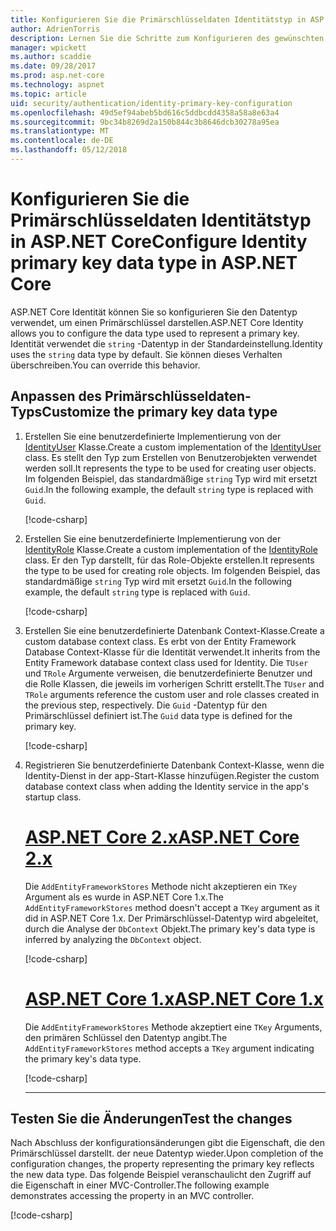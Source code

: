 ```yaml
---
title: Konfigurieren Sie die Primärschlüsseldaten Identitätstyp in ASP.NET Core
author: AdrienTorris
description: Lernen Sie die Schritte zum Konfigurieren des gewünschten Datentyps für den Primärschlüssel ASP.NET Core Identity verwendet.
manager: wpickett
ms.author: scaddie
ms.date: 09/28/2017
ms.prod: asp.net-core
ms.technology: aspnet
ms.topic: article
uid: security/authentication/identity-primary-key-configuration
ms.openlocfilehash: 49d5ef94abeb5bd616c5ddbcdd4358a58a8e63a4
ms.sourcegitcommit: 9bc34b8269d2a150b844c3b8646dcb30278a95ea
ms.translationtype: MT
ms.contentlocale: de-DE
ms.lasthandoff: 05/12/2018
---
```

# <a name="configure-identity-primary-key-data-type-in-aspnet-core"></a><span data-ttu-id="a80e6-103">Konfigurieren Sie die Primärschlüsseldaten Identitätstyp in ASP.NET Core</span><span class="sxs-lookup"><span data-stu-id="a80e6-103">Configure Identity primary key data type in ASP.NET Core</span></span>

<span data-ttu-id="a80e6-104">ASP.NET Core Identität können Sie so konfigurieren Sie den Datentyp verwendet, um einen Primärschlüssel darstellen.</span><span class="sxs-lookup"><span data-stu-id="a80e6-104">ASP.NET Core Identity allows you to configure the data type used to represent a primary key.</span></span> <span data-ttu-id="a80e6-105">Identität verwendet die `string` -Datentyp in der Standardeinstellung.</span><span class="sxs-lookup"><span data-stu-id="a80e6-105">Identity uses the `string` data type by default.</span></span> <span data-ttu-id="a80e6-106">Sie können dieses Verhalten überschreiben.</span><span class="sxs-lookup"><span data-stu-id="a80e6-106">You can override this behavior.</span></span>

## <a name="customize-the-primary-key-data-type"></a><span data-ttu-id="a80e6-107">Anpassen des Primärschlüsseldaten-Typs</span><span class="sxs-lookup"><span data-stu-id="a80e6-107">Customize the primary key data type</span></span>

1. <span data-ttu-id="a80e6-108">Erstellen Sie eine benutzerdefinierte Implementierung von der [IdentityUser](/dotnet/api/microsoft.aspnetcore.identity.entityframeworkcore.identityuser-1) Klasse.</span><span class="sxs-lookup"><span data-stu-id="a80e6-108">Create a custom implementation of the [IdentityUser](/dotnet/api/microsoft.aspnetcore.identity.entityframeworkcore.identityuser-1) class.</span></span> <span data-ttu-id="a80e6-109">Es stellt den Typ zum Erstellen von Benutzerobjekten verwendet werden soll.</span><span class="sxs-lookup"><span data-stu-id="a80e6-109">It represents the type to be used for creating user objects.</span></span> <span data-ttu-id="a80e6-110">Im folgenden Beispiel, das standardmäßige `string` Typ wird mit ersetzt `Guid`.</span><span class="sxs-lookup"><span data-stu-id="a80e6-110">In the following example, the default `string` type is replaced with `Guid`.</span></span>

    [!code-csharp[](identity/sample/src/ASPNET-IdentityDemo-PrimaryKeysConfig/Models/ApplicationUser.cs?highlight=4&range=7-13)]

2. <span data-ttu-id="a80e6-111">Erstellen Sie eine benutzerdefinierte Implementierung von der [IdentityRole](/dotnet/api/microsoft.aspnetcore.identity.entityframeworkcore.identityrole-1) Klasse.</span><span class="sxs-lookup"><span data-stu-id="a80e6-111">Create a custom implementation of the [IdentityRole](/dotnet/api/microsoft.aspnetcore.identity.entityframeworkcore.identityrole-1) class.</span></span> <span data-ttu-id="a80e6-112">Er den Typ darstellt, für das Role-Objekte erstellen.</span><span class="sxs-lookup"><span data-stu-id="a80e6-112">It represents the type to be used for creating role objects.</span></span> <span data-ttu-id="a80e6-113">Im folgenden Beispiel, das standardmäßige `string` Typ wird mit ersetzt `Guid`.</span><span class="sxs-lookup"><span data-stu-id="a80e6-113">In the following example, the default `string` type is replaced with `Guid`.</span></span>

    [!code-csharp[](identity/sample/src/ASPNET-IdentityDemo-PrimaryKeysConfig/Models/ApplicationRole.cs?highlight=3&range=7-12)]

3. <span data-ttu-id="a80e6-114">Erstellen Sie eine benutzerdefinierte Datenbank Context-Klasse.</span><span class="sxs-lookup"><span data-stu-id="a80e6-114">Create a custom database context class.</span></span> <span data-ttu-id="a80e6-115">Es erbt von der Entity Framework Database Context-Klasse für die Identität verwendet.</span><span class="sxs-lookup"><span data-stu-id="a80e6-115">It inherits from the Entity Framework database context class used for Identity.</span></span> <span data-ttu-id="a80e6-116">Die `TUser` und `TRole` Argumente verweisen, die benutzerdefinierte Benutzer und die Rolle Klassen, die jeweils im vorherigen Schritt erstellt.</span><span class="sxs-lookup"><span data-stu-id="a80e6-116">The `TUser` and `TRole` arguments reference the custom user and role classes created in the previous step, respectively.</span></span> <span data-ttu-id="a80e6-117">Die `Guid` -Datentyp für den Primärschlüssel definiert ist.</span><span class="sxs-lookup"><span data-stu-id="a80e6-117">The `Guid` data type is defined for the primary key.</span></span>

    [!code-csharp[](identity/sample/src/ASPNET-IdentityDemo-PrimaryKeysConfig/Data/ApplicationDbContext.cs?highlight=3&range=9-26)]

4. <span data-ttu-id="a80e6-118">Registrieren Sie benutzerdefinierte Datenbank Context-Klasse, wenn die Identity-Dienst in der app-Start-Klasse hinzufügen.</span><span class="sxs-lookup"><span data-stu-id="a80e6-118">Register the custom database context class when adding the Identity service in the app's startup class.</span></span>

   # <a name="aspnet-core-2xtabaspnetcore2x"></a>[<span data-ttu-id="a80e6-119">ASP.NET Core 2.x</span><span class="sxs-lookup"><span data-stu-id="a80e6-119">ASP.NET Core 2.x</span></span>](#tab/aspnetcore2x/)

   <span data-ttu-id="a80e6-120">Die `AddEntityFrameworkStores` Methode nicht akzeptieren ein `TKey` Argument als es wurde in ASP.NET Core 1.x.</span><span class="sxs-lookup"><span data-stu-id="a80e6-120">The `AddEntityFrameworkStores` method doesn't accept a `TKey` argument as it did in ASP.NET Core 1.x.</span></span> <span data-ttu-id="a80e6-121">Der Primärschlüssel-Datentyp wird abgeleitet, durch die Analyse der `DbContext` Objekt.</span><span class="sxs-lookup"><span data-stu-id="a80e6-121">The primary key's data type is inferred by analyzing the `DbContext` object.</span></span>

   [!code-csharp[](identity/sample/src/ASPNETv2-IdentityDemo-PrimaryKeysConfig/Startup.cs?highlight=6-8&range=25-37)]

   # <a name="aspnet-core-1xtabaspnetcore1x"></a>[<span data-ttu-id="a80e6-122">ASP.NET Core 1.x</span><span class="sxs-lookup"><span data-stu-id="a80e6-122">ASP.NET Core 1.x</span></span>](#tab/aspnetcore1x/)

   <span data-ttu-id="a80e6-123">Die `AddEntityFrameworkStores` Methode akzeptiert eine `TKey` Arguments, den primären Schlüssel den Datentyp angibt.</span><span class="sxs-lookup"><span data-stu-id="a80e6-123">The `AddEntityFrameworkStores` method accepts a `TKey` argument indicating the primary key's data type.</span></span>

   [!code-csharp[](identity/sample/src/ASPNET-IdentityDemo-PrimaryKeysConfig/Startup.cs?highlight=9-11&range=39-55)]

   ---

## <a name="test-the-changes"></a><span data-ttu-id="a80e6-124">Testen Sie die Änderungen</span><span class="sxs-lookup"><span data-stu-id="a80e6-124">Test the changes</span></span>

<span data-ttu-id="a80e6-125">Nach Abschluss der konfigurationsänderungen gibt die Eigenschaft, die den Primärschlüssel darstellt. der neue Datentyp wieder.</span><span class="sxs-lookup"><span data-stu-id="a80e6-125">Upon completion of the configuration changes, the property representing the primary key reflects the new data type.</span></span> <span data-ttu-id="a80e6-126">Das folgende Beispiel veranschaulicht den Zugriff auf die Eigenschaft in einer MVC-Controller.</span><span class="sxs-lookup"><span data-stu-id="a80e6-126">The following example demonstrates accessing the property in an MVC controller.</span></span>

[!code-csharp[](identity/sample/src/ASPNET-IdentityDemo-PrimaryKeysConfig/Controllers/AccountController.cs?name=snippet_GetCurrentUserId&highlight=6)]
